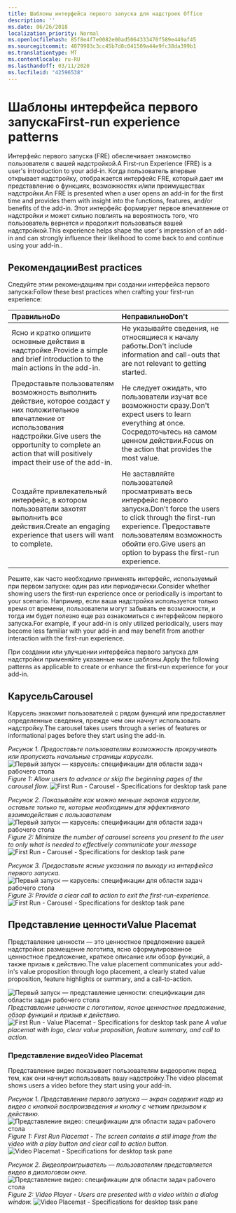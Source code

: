 ```yaml
---
title: Шаблоны интерфейса первого запуска для надстроек Office
description: ''
ms.date: 06/26/2018
localization_priority: Normal
ms.openlocfilehash: 85f8e4f7e0082e00ad5064333470f589e449af45
ms.sourcegitcommit: 4079903c3cc45b7d8c041509a44e9fc38da399b1
ms.translationtype: MT
ms.contentlocale: ru-RU
ms.lasthandoff: 03/11/2020
ms.locfileid: "42596538"
---
```

# <a name="first-run-experience-patterns"></a><span data-ttu-id="f61c9-102">Шаблоны интерфейса первого запуска</span><span class="sxs-lookup"><span data-stu-id="f61c9-102">First-run experience patterns</span></span>

<span data-ttu-id="f61c9-103">Интерфейс первого запуска (FRE) обеспечивает знакомство пользователя с вашей надстройкой.</span><span class="sxs-lookup"><span data-stu-id="f61c9-103">A First-run Experience (FRE) is a user's introduction to your add-in.</span></span> <span data-ttu-id="f61c9-104">Когда пользователь впервые открывает надстройку, отображается интерфейс FRE, который дает им представление о функциях, возможностях и/или преимуществах надстройки.</span><span class="sxs-lookup"><span data-stu-id="f61c9-104">An FRE is presented when a user opens an add-in for the first time and provides them with insight into the functions, features, and/or benefits of the add-in.</span></span> <span data-ttu-id="f61c9-105">Этот интерфейс формирует первое впечатление от надстройки и может сильно повлиять на вероятность того, что пользователь вернется и продолжит пользоваться вашей надстройкой.</span><span class="sxs-lookup"><span data-stu-id="f61c9-105">This experience helps shape the user's impression of an add-in and can strongly influence their likelihood to come back to and continue using your add-in..</span></span>

## <a name="best-practices"></a><span data-ttu-id="f61c9-106">Рекомендации</span><span class="sxs-lookup"><span data-stu-id="f61c9-106">Best practices</span></span>


<span data-ttu-id="f61c9-107">Следуйте этим рекомендациям при создании интерфейса первого запуска:</span><span class="sxs-lookup"><span data-stu-id="f61c9-107">Follow these best practices when crafting your first-run experience:</span></span>

|<span data-ttu-id="f61c9-108">Правильно</span><span class="sxs-lookup"><span data-stu-id="f61c9-108">Do</span></span>|<span data-ttu-id="f61c9-109">Неправильно</span><span class="sxs-lookup"><span data-stu-id="f61c9-109">Don't</span></span>|
|:------|:------|
|<span data-ttu-id="f61c9-110">Ясно и кратко опишите основные действия в надстройке.</span><span class="sxs-lookup"><span data-stu-id="f61c9-110">Provide a simple and brief introduction to the main actions in the add-in.</span></span> | <span data-ttu-id="f61c9-111">Не указывайте сведения, не относящиеся к началу работы.</span><span class="sxs-lookup"><span data-stu-id="f61c9-111">Don't include information and call-outs that are not relevant to getting started.</span></span>
|<span data-ttu-id="f61c9-112">Предоставьте пользователям возможность выполнить действие, которое создаст у них положительное впечатление от использования надстройки.</span><span class="sxs-lookup"><span data-stu-id="f61c9-112">Give users the opportunity to complete an action that will positively impact their use of the add-in.</span></span> | <span data-ttu-id="f61c9-113">Не следует ожидать, что пользователи изучат все возможности сразу.</span><span class="sxs-lookup"><span data-stu-id="f61c9-113">Don't expect users to learn everything at once.</span></span> <span data-ttu-id="f61c9-114">Сосредоточьтесь на самом ценном действии.</span><span class="sxs-lookup"><span data-stu-id="f61c9-114">Focus on the action that provides the most value.</span></span>
|<span data-ttu-id="f61c9-115">Создайте привлекательный интерфейс, в котором пользователи захотят выполнить все действия.</span><span class="sxs-lookup"><span data-stu-id="f61c9-115">Create an engaging experience that users will want to complete.</span></span> | <span data-ttu-id="f61c9-116">Не заставляйте пользователей просматривать весь интерфейс первого запуска.</span><span class="sxs-lookup"><span data-stu-id="f61c9-116">Don't force the users to click through the first-run experience.</span></span> <span data-ttu-id="f61c9-117">Предоставьте пользователям возможность обойти его.</span><span class="sxs-lookup"><span data-stu-id="f61c9-117">Give users an option to bypass the first-run experience.</span></span> |



<span data-ttu-id="f61c9-118">Решите, как часто необходимо применять интерфейс, используемый при первом запуске: один раз или периодически.</span><span class="sxs-lookup"><span data-stu-id="f61c9-118">Consider whether showing users the first-run experience once or periodically is important to your scenario.</span></span> <span data-ttu-id="f61c9-119">Например, если ваша надстройка используется только время от времени, пользователи могут забывать ее возможности, и тогда им будет полезно еще раз ознакомиться с интерфейсом первого запуска.</span><span class="sxs-lookup"><span data-stu-id="f61c9-119">For example, if your add-in is only utilized periodically, users may become less familiar with your add-in and may benefit from another interaction with the first-run experience.</span></span>



<span data-ttu-id="f61c9-120">При создании или улучшении интерфейса первого запуска для надстройки применяйте указанные ниже шаблоны.</span><span class="sxs-lookup"><span data-stu-id="f61c9-120">Apply the following patterns as applicable to create or enhance the first-run experience for your add-in.</span></span>



## <a name="carousel"></a><span data-ttu-id="f61c9-121">Карусель</span><span class="sxs-lookup"><span data-stu-id="f61c9-121">Carousel</span></span>


<span data-ttu-id="f61c9-122">Карусель знакомит пользователей с рядом функций или предоставляет определенные сведения, прежде чем они начнут использовать надстройку.</span><span class="sxs-lookup"><span data-stu-id="f61c9-122">The carousel takes users through a series of features or informational pages before they start using the add-in.</span></span>

<span data-ttu-id="f61c9-123">*Рисунок 1. Предоставьте пользователям возможность прокручивать или пропускать начальные страницы карусели.*
![Первый запуск — карусель: спецификации для области задач рабочего стола](../images/add-in-FRE-step-1.png)</span><span class="sxs-lookup"><span data-stu-id="f61c9-123">*Figure 1: Allow users to advance or skip the beginning pages of the carousel flow.*
![First Run - Carousel - Specifications for desktop task pane](../images/add-in-FRE-step-1.png)</span></span>



<span data-ttu-id="f61c9-124">*Рисунок 2. Показывайте как можно меньше экранов карусели, оставьте только те, которые необходимы для эффективного взаимодействия с пользователем*
![Первый запуск — карусель: спецификации для области задач рабочего стола](../images/add-in-FRE-step-2.png)</span><span class="sxs-lookup"><span data-stu-id="f61c9-124">*Figure 2: Minimize the number of carousel screens you present to the user to only what is needed to effectively communicate your message*
![First Run - Carousel - Specifications for desktop task pane](../images/add-in-FRE-step-2.png)</span></span>


<span data-ttu-id="f61c9-125">*Рисунок 3. Предоставьте ясные указания по выходу из интерфейса первого запуска.*
![Первый запуск — карусель: спецификации для области задач рабочего стола](../images/add-in-FRE-step-3.png)</span><span class="sxs-lookup"><span data-stu-id="f61c9-125">*Figure 3: Provide a clear call to action to exit the first-run-experience.*
![First Run - Carousel - Specifications for desktop task pane](../images/add-in-FRE-step-3.png)</span></span>



## <a name="value-placemat"></a><span data-ttu-id="f61c9-126">Представление ценности</span><span class="sxs-lookup"><span data-stu-id="f61c9-126">Value Placemat</span></span>

<span data-ttu-id="f61c9-127">Представление ценности — это ценностное предложение вашей надстройки: размещение логотипа, ясно сформулированное ценностное предложение, краткое описание или обзор функций, а также призыв к действию.</span><span class="sxs-lookup"><span data-stu-id="f61c9-127">The value placement communicates your add-in's value proposition through logo placement, a clearly stated value proposition, feature highlights or summary, and a call-to-action.</span></span>



<span data-ttu-id="f61c9-128">![Первый запуск — представление ценности: спецификации для области задач рабочего стола](../images/add-in-FRE-value.png)
*Представление ценности с логотипом, ясное ценностное предложение, обзор функций и призыв к действию.*</span><span class="sxs-lookup"><span data-stu-id="f61c9-128">![First Run - Value Placemat - Specifications for desktop task pane](../images/add-in-FRE-value.png)
*A value placemat with logo, clear value proposition, feature summary, and call to action.*</span></span>


### <a name="video-placemat"></a><span data-ttu-id="f61c9-129">Представление видео</span><span class="sxs-lookup"><span data-stu-id="f61c9-129">Video Placemat</span></span>

<span data-ttu-id="f61c9-130">Представление видео показывает пользователям видеоролик перед тем, как они начнут использовать вашу надстройку.</span><span class="sxs-lookup"><span data-stu-id="f61c9-130">The video placemat shows users a video before they start using your add-in.</span></span>


<span data-ttu-id="f61c9-131">*Рисунок 1. Представление первого запуска — экран содержит кадр из видео с кнопкой воспроизведения и кнопку с четким призывом к действию.*![Представление видео: спецификации для области задач рабочего стола](../images/add-in-FRE-video.png)</span><span class="sxs-lookup"><span data-stu-id="f61c9-131">*Figure 1: First Run Placemat - The screen contains a still image from the video with a play button and clear call to action button.*![Video Placemat - Specifications for desktop task pane](../images/add-in-FRE-video.png)</span></span>



<span data-ttu-id="f61c9-132">*Рисунок 2. Видеопроигрыватель — пользователям представляется видео в диалоговом окне.*
![Представление видео: спецификации для области задач рабочего стола](../images/add-in-FRE-video-dialog.png)</span><span class="sxs-lookup"><span data-stu-id="f61c9-132">*Figure 2: Video Player - Users are presented with a video within a dialog window.*
![Video Placemat - Specifications for desktop task pane](../images/add-in-FRE-video-dialog.png)</span></span>
